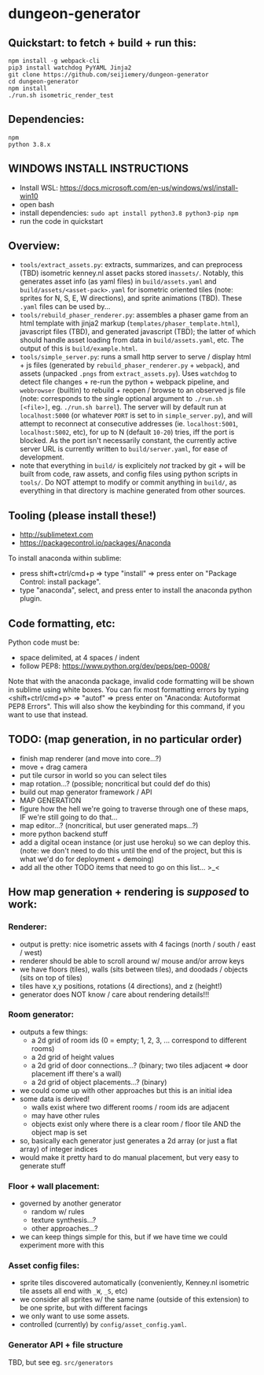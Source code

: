 # dungeon-generator

## Quickstart: to fetch + build + run this:

    npm install -g webpack-cli
    pip3 install watchdog PyYAML Jinja2
    git clone https://github.com/seijiemery/dungeon-generator
    cd dungeon-generator
    npm install
    ./run.sh isometric_render_test

## Dependencies:

    npm
    python 3.8.x
    
## WINDOWS INSTALL INSTRUCTIONS

- Install WSL: https://docs.microsoft.com/en-us/windows/wsl/install-win10
- open bash
- install dependencies: `sudo apt install python3.8 python3-pip npm`
- run the code in quickstart

## Overview:

- `tools/extract_assets.py`: extracts, summarizes, and can preprocess (TBD) isometric kenney.nl asset packs stored in`assets/`. Notably, this generates asset info (as yaml files) in `build/assets.yaml` and `build/assets/<asset-pack>.yaml` for isometric oriented tiles (note: sprites for N, S, E, W directions), and sprite animations (TBD). These `.yaml` files can be used by...
- `tools/rebuild_phaser_renderer.py`: assembles a phaser game from an html template with jinja2 markup (`templates/phaser_template.html`), javascript files (TBD), and generated javascript (TBD); the latter of which should handle asset loading from data in `build/assets.yaml`, etc. The output of this is `build/example.html`.
- `tools/simple_server.py`: runs a small http server to serve / display html + js files (generated by `rebuild_phaser_renderer.py` + `webpack`), and assets (unpacked `.pngs` from `extract_assets.py`). Uses `watchdog` to detect file changes + re-run the python + webpack pipeline, and `webbrowser` (builtin) to rebuild + reopen / browse to an observed js file (note: corresponds to the single optional argument to `./run.sh [<file>]`, eg. `./run.sh barrel`). The server will by default run at `localhost:5000` (or whatever `PORT` is set to in `simple_server.py`), and will attempt to reconnect at consecutive addresses (ie. `localhost:5001`, `localhost:5002`, etc), for up to N (default `10-20`) tries, iff the port is blocked. As the port isn't necessarily constant, the currently active server URL is currently written to `build/server.yaml`, for ease of development.
- note that everything in `build/` is explicitely *not* tracked by git + will be built from code, raw assets, and config files using python scripts in `tools/`. Do NOT attempt to modify or commit anything in `build/`, as everything in that directory is machine generated from other sources.

## Tooling (please install these!)

- http://sublimetext.com
- https://packagecontrol.io/packages/Anaconda

To install anaconda within sublime:

- press shift+ctrl/cmd+p => type "install" => press enter on "Package Control: install package".
- type "anaconda", select, and press enter to install the anaconda python plugin.

## Code formatting, etc:

Python code must be:

- space delimited, at 4 spaces / indent
- follow PEP8: https://www.python.org/dev/peps/pep-0008/

Note that with the anaconda package, invalid code formatting will be shown in sublime using white boxes. You can fix most formatting errors by typing <shift+ctrl/cmd+p> => "autof" => press enter on "Anaconda: Autoformat PEP8 Errors". This will also show the keybinding for this command, if you want to use that instead.

## TODO: (map generation, in no particular order)

- finish map renderer (and move into core...?)
- move + drag camera
- put tile cursor in world so you can select tiles
- map rotation...? (possible; noncritical but could def do this)
- build out map generator framework / API
- MAP GENERATION
- figure how the hell we're going to traverse through one of these maps, IF we're still going to do that...
- map editor...? (noncritical, but user generated maps...?)
- more python backend stuff
- add a digital ocean instance (or just use heroku) so we can deploy this. (note: we don't need to do this until the end of the project, but this is what we'd do for deployment + demoing)
- add all the other TODO items that need to go on this list... >_<

## How map generation + rendering is *supposed* to work:

### Renderer:

- output is pretty: nice isometric assets with 4 facings (north / south / east / west)
- renderer should be able to scroll around w/ mouse and/or arrow keys
- we have floors (tiles), walls (sits between tiles), and doodads / objects (sits on top of tiles)
- tiles have x,y positions, rotations (4 directions), and z (height!)
- generator does NOT know / care about rendering details!!!

### Room generator:

- outputs a few things:
    - a 2d grid of room ids (0 = empty; 1, 2, 3, ... correspond to different rooms)
    - a 2d grid of height values
    - a 2d grid of door connections...? (binary; two tiles adjacent => door placement iff there's a wall)
    - a 2d grid of object placements...? (binary)
- we could come up with other approaches but this is an initial idea
- some data is derived!
    - walls exist where two different rooms / room ids are adjacent
    - may have other rules
    - objects exist only where there is a clear room / floor tile AND the object map is set
- so, basically each generator just generates a 2d array (or just a flat array) of integer indices
- would make it pretty hard to do manual placement, but very easy to generate stuff

### Floor + wall placement:

- governed by another generator
    - random w/ rules
    - texture synthesis...?
    - other approaches...?
- we can keep things simple for this, but if we have time we could experiment more with this

### Asset config files:

- sprite tiles discovered automatically (conveniently, Kenney.nl isometric tile assets all end with `_W`, `_S`, etc)
- we consider all sprites w/ the same name (outside of this extension) to be one sprite, but with different facings
- we only want to use some assets.
- controlled (currently) by `config/asset_config.yaml`.

### Generator API + file structure

TBD, but see eg. `src/generators`
